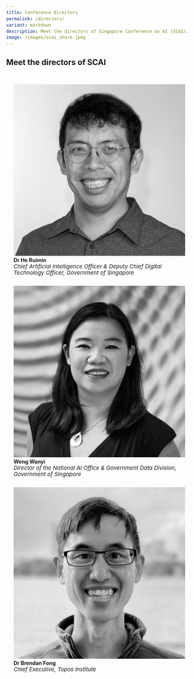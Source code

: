 ```yaml
---
title: Conference Directors
permalink: /directors/
variant: markdown
description: Meet the directors of Singapore Conference on AI (SCAI).
image: /images/scai_share.jpeg
---
```

## Meet the directors of SCAI


<div class="row" style="padding: 20px 0px 0px 0px;">
	
<div class="col" style="padding: 10px 20px 0px 20px;"><a href="/directors-profiles/he-ruimin/"><img src="/images/People/he_ruimin.jpeg" alt="Dr He Ruimin"></a><br><strong>Dr He Ruimin</strong><br><span style="font-size:15px; line-height:15px"><em>Chief Artificial Intelligence Officer &amp; Deputy Chief Digital Technology Officer, Government of Singapore</em></span><br><br></div>	
	
<div class="col" style="padding: 10px 20px 0px 20px;"><a href="/directors-profiles/joscha-bach/"><img src="/images/People/weng_wanyi.jpeg" alt="Weng Wanyi"></a><br><strong>Weng Wanyi</strong><br><span style="font-size:15px; line-height:15px"><em>Director of the National AI Office &amp; Government Data Division, Government of Singapore</em></span><br><br></div>

<div class="col" style="padding: 10px 20px 0px 20px;"><a href="/directors-profiles/brendan-fong/"><img src="/images/People/brendan.jpeg" alt="Dr Brendan Fong"></a><br><strong>Dr Brendan Fong</strong><br><span style="font-size:15px; line-height:15px"><em>Chief Executive, Topos Institute</em></span><br><br></div>

</div>